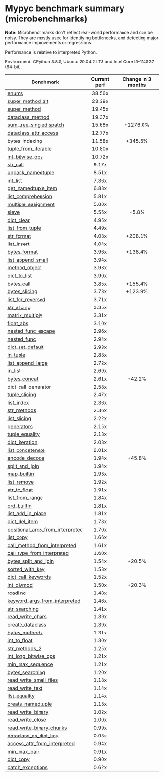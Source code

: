 # Mypyc benchmark summary (microbenchmarks)

**Note:** Microbenchmarks don't reflect real-world performance and can be noisy.
           They are mostly used for identifying bottlenecks, and detecting major performance
           improvements or regressions.

Performance is relative to interpreted Python.

Environment: CPython 3.8.5, Ubuntu 20.04.2 LTS and Intel Core i5-1145G7 (64-bit).

| Benchmark | Current perf | Change in 3 months |
| --- | :---: | :---: |
| [enums](benchmarks/enums.md) | 38.56x |  |
| [super_method_alt](benchmarks/super_method_alt.md) | 23.39x |  |
| [super_method](benchmarks/super_method.md) | 19.45x |  |
| [dataclass_method](benchmarks/dataclass_method.md) | 19.37x |  |
| [sum_tree_singledispatch](benchmarks/sum_tree_singledispatch.md) | 15.68x | +1276.0% |
| [dataclass_attr_access](benchmarks/dataclass_attr_access.md) | 12.77x |  |
| [bytes_indexing](benchmarks/bytes_indexing.md) | 11.58x | +345.5% |
| [tuple_from_iterable](benchmarks/tuple_from_iterable.md) | 10.80x |  |
| [int_bitwise_ops](benchmarks/int_bitwise_ops.md) | 10.72x |  |
| [str_call](benchmarks/str_call.md) | 9.17x |  |
| [unpack_namedtuple](benchmarks/unpack_namedtuple.md) | 8.51x |  |
| [int_list](benchmarks/int_list.md) | 7.36x |  |
| [get_namedtuple_item](benchmarks/get_namedtuple_item.md) | 6.88x |  |
| [list_comprehension](benchmarks/list_comprehension.md) | 5.81x |  |
| [multiple_assignment](benchmarks/multiple_assignment.md) | 5.80x |  |
| [sieve](benchmarks/sieve.md) | 5.55x | -5.8% |
| [dict_clear](benchmarks/dict_clear.md) | 4.95x |  |
| [list_from_tuple](benchmarks/list_from_tuple.md) | 4.49x |  |
| [str_format](benchmarks/str_format.md) | 4.08x | +208.1% |
| [list_insert](benchmarks/list_insert.md) | 4.04x |  |
| [bytes_format](benchmarks/bytes_format.md) | 3.96x | +138.4% |
| [list_append_small](benchmarks/list_append_small.md) | 3.94x |  |
| [method_object](benchmarks/method_object.md) | 3.93x |  |
| [dict_to_list](benchmarks/dict_to_list.md) | 3.90x |  |
| [bytes_call](benchmarks/bytes_call.md) | 3.85x | +155.4% |
| [bytes_slicing](benchmarks/bytes_slicing.md) | 3.73x | +123.9% |
| [list_for_reversed](benchmarks/list_for_reversed.md) | 3.71x |  |
| [str_slicing](benchmarks/str_slicing.md) | 3.35x |  |
| [matrix_multiply](benchmarks/matrix_multiply.md) | 3.31x |  |
| [float_abs](benchmarks/float_abs.md) | 3.10x |  |
| [nested_func_escape](benchmarks/nested_func_escape.md) | 2.96x |  |
| [nested_func](benchmarks/nested_func.md) | 2.94x |  |
| [dict_set_default](benchmarks/dict_set_default.md) | 2.93x |  |
| [in_tuple](benchmarks/in_tuple.md) | 2.88x |  |
| [list_append_large](benchmarks/list_append_large.md) | 2.72x |  |
| [in_list](benchmarks/in_list.md) | 2.69x |  |
| [bytes_concat](benchmarks/bytes_concat.md) | 2.61x | +42.2% |
| [dict_call_generator](benchmarks/dict_call_generator.md) | 2.58x |  |
| [tuple_slicing](benchmarks/tuple_slicing.md) | 2.47x |  |
| [list_index](benchmarks/list_index.md) | 2.36x |  |
| [str_methods](benchmarks/str_methods.md) | 2.36x |  |
| [list_slicing](benchmarks/list_slicing.md) | 2.22x |  |
| [generators](benchmarks/generators.md) | 2.15x |  |
| [tuple_equality](benchmarks/tuple_equality.md) | 2.13x |  |
| [dict_iteration](benchmarks/dict_iteration.md) | 2.03x |  |
| [list_concatenate](benchmarks/list_concatenate.md) | 2.01x |  |
| [encode_decode](benchmarks/encode_decode.md) | 1.94x | +45.8% |
| [split_and_join](benchmarks/split_and_join.md) | 1.94x |  |
| [map_builtin](benchmarks/map_builtin.md) | 1.93x |  |
| [list_remove](benchmarks/list_remove.md) | 1.92x |  |
| [str_to_float](benchmarks/str_to_float.md) | 1.91x |  |
| [list_from_range](benchmarks/list_from_range.md) | 1.84x |  |
| [ord_builtin](benchmarks/ord_builtin.md) | 1.81x |  |
| [list_add_in_place](benchmarks/list_add_in_place.md) | 1.81x |  |
| [dict_del_item](benchmarks/dict_del_item.md) | 1.78x |  |
| [positional_args_from_interpreted](benchmarks/positional_args_from_interpreted.md) | 1.70x |  |
| [list_copy](benchmarks/list_copy.md) | 1.66x |  |
| [call_method_from_interpreted](benchmarks/call_method_from_interpreted.md) | 1.61x |  |
| [call_type_from_interpreted](benchmarks/call_type_from_interpreted.md) | 1.60x |  |
| [bytes_split_and_join](benchmarks/bytes_split_and_join.md) | 1.54x | +20.5% |
| [sorted_with_key](benchmarks/sorted_with_key.md) | 1.53x |  |
| [dict_call_keywords](benchmarks/dict_call_keywords.md) | 1.52x |  |
| [int_divmod](benchmarks/int_divmod.md) | 1.50x | +20.3% |
| [readline](benchmarks/readline.md) | 1.48x |  |
| [keyword_args_from_interpreted](benchmarks/keyword_args_from_interpreted.md) | 1.46x |  |
| [str_searching](benchmarks/str_searching.md) | 1.41x |  |
| [read_write_chars](benchmarks/read_write_chars.md) | 1.39x |  |
| [create_dataclass](benchmarks/create_dataclass.md) | 1.39x |  |
| [bytes_methods](benchmarks/bytes_methods.md) | 1.31x |  |
| [int_to_float](benchmarks/int_to_float.md) | 1.30x |  |
| [str_methods_2](benchmarks/str_methods_2.md) | 1.25x |  |
| [int_long_bitwise_ops](benchmarks/int_long_bitwise_ops.md) | 1.21x |  |
| [min_max_sequence](benchmarks/min_max_sequence.md) | 1.21x |  |
| [bytes_searching](benchmarks/bytes_searching.md) | 1.20x |  |
| [read_write_small_files](benchmarks/read_write_small_files.md) | 1.18x |  |
| [read_write_text](benchmarks/read_write_text.md) | 1.14x |  |
| [list_equality](benchmarks/list_equality.md) | 1.14x |  |
| [create_namedtuple](benchmarks/create_namedtuple.md) | 1.13x |  |
| [read_write_binary](benchmarks/read_write_binary.md) | 1.02x |  |
| [read_write_close](benchmarks/read_write_close.md) | 1.00x |  |
| [read_write_binary_chunks](benchmarks/read_write_binary_chunks.md) | 0.99x |  |
| [dataclass_as_dict_key](benchmarks/dataclass_as_dict_key.md) | 0.98x |  |
| [access_attr_from_interpreted](benchmarks/access_attr_from_interpreted.md) | 0.94x |  |
| [min_max_pair](benchmarks/min_max_pair.md) | 0.91x |  |
| [dict_copy](benchmarks/dict_copy.md) | 0.90x |  |
| [catch_exceptions](benchmarks/catch_exceptions.md) | 0.62x |  |
